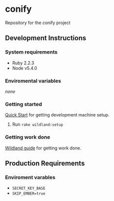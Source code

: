 # conify
Repository for the conify project

## Development Instructions
### System requirements
- Ruby 2.2.3
- Node v5.4.0

### Enviromental variables
*none*

### Getting started
[Quick Start](https://github.com/wildland/guides#setting-up-your-development-enviroment) for getting development machine setup.

1. Run `rake wildland:setup`

### Getting work done
[Wildland guide](https://github.com/wildland/) for getting work done.

## Production Requirements
### Enviroment varables
- `SECRET_KEY_BASE`
- `SKIP_EMBER=true`

